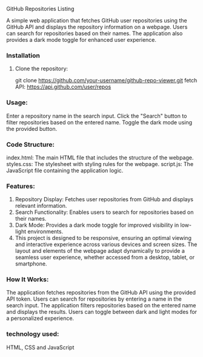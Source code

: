 GitHub Repositories Listing

A simple web application that fetches GitHub user repositories using the GitHub API and displays the repository information on a webpage. Users can search for repositories based on their names. The application also provides a dark mode toggle for enhanced user experience.

### Installation

1. Clone the repository:

   git clone https://github.com/your-username/github-repo-viewer.git
   fetch API: https://api.github.com/user/repos

### Usage:
Enter a repository name in the search input.
Click the "Search" button to filter repositories based on the entered name.
Toggle the dark mode using the provided button.

### Code Structure:
index.html: The main HTML file that includes the structure of the webpage.
styles.css: The stylesheet with styling rules for the webpage.
script.js: The JavaScript file containing the application logic.

### Features:
1. Repository Display: Fetches user repositories from GitHub and displays relevant information.
2. Search Functionality: Enables users to search for repositories based on their names.
3. Dark Mode: Provides a dark mode toggle for improved visibility in low-light environments.
4. This project is designed to be responsive, ensuring an optimal viewing and interactive experience across various devices and screen sizes. The layout and elements of the webpage adapt dynamically to provide a seamless user experience, whether accessed from a desktop, tablet, or smartphone.

### How It Works:
The application fetches repositories from the GitHub API using the provided API token.
Users can search for repositories by entering a name in the search input.
The application filters repositories based on the entered name and displays the results.
Users can toggle between dark and light modes for a personalized experience.

### technology used:
HTML, CSS and JavaScript
